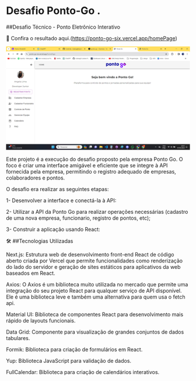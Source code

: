 # Desafio Ponto-Go .


##Desafio Técnico - Ponto Eletrônico Interativo

🔗 Confira o resultado aqui.(https://ponto-go-six.vercel.app/homePage)

![Previsão Metereológica](https://github.com/Julianagft/ponto-go/blob/main/public/images/README.png)


Este projeto é a execução do desafio proposto pela empresa Ponto Go. O foco é criar uma interface amigável e eficiente que se integre à API fornecida pela empresa, permitindo o registro adequado de empresas, colaboradores e pontos.

O desafio era realizar as seguintes etapas:

1- Desenvolver a interface e conectá-la à API:

2- Utilizar a API da Ponto Go para realizar operações necessárias (cadastro de uma nova empresa, funcionario, registro de pontos, etc);

3- Construir a aplicação usando React:

🛠️ ##Tecnologias Utilizadas

Next.js: Estrutura web de desenvolvimento front-end React de código aberto criada por Vercel que permite funcionalidades como renderização do lado do servidor e geração de sites estáticos para aplicativos da web baseados em React.

Axios: O Axios é um biblioteca muito utilizada no mercado que permite uma integração do seu projeto React para qualquer serviço de API disponível. Ele é uma biblioteca leve e também uma alternativa para quem usa o fetch api.

Material UI: Biblioteca de componentes React para desenvolvimento mais rápido de layouts funcionais.

Data Grid: Componente para visualização de grandes conjuntos de dados tabulares.

Formik: Biblioteca para criação de formulários em React.

Yup: Biblioteca JavaScript para validação de dados.

FullCalendar: Biblioteca para criação de calendários interativos.


